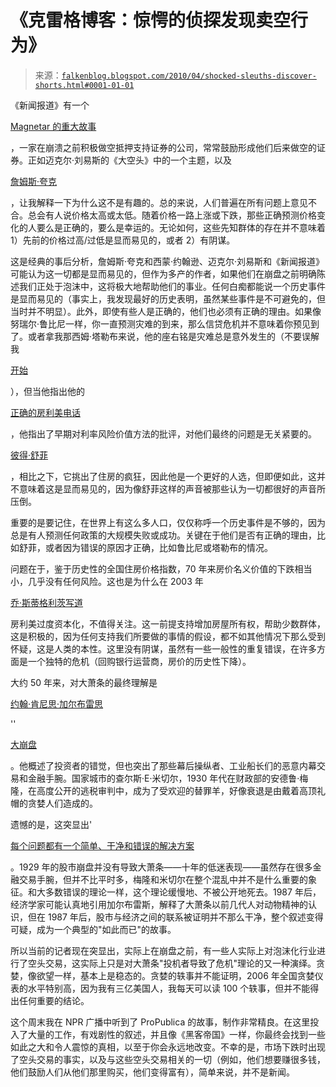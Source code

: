 <!--yml

类别：未分类

日期：2024 年 5 月 12 日 21:35:35

-->

# 《克雷格博客：惊愕的侦探发现卖空行为》

> 来源：[`falkenblog.blogspot.com/2010/04/shocked-sleuths-discover-shorts.html#0001-01-01`](http://falkenblog.blogspot.com/2010/04/shocked-sleuths-discover-shorts.html#0001-01-01)

《新闻报道》有一个

[Magnetar 的重大故事](http://www.propublica.org/feature/the-magnetar-trade-how-one-hedge-fund-helped-keep-the-housing-bubble-going)

，一家在崩溃之前积极做空抵押支持证券的公司，常常鼓励形成他们后来做空的证券。正如迈克尔·刘易斯的《大空头》中的一个主题，以及

[詹姆斯·夸克](http://baselinescenario.com/2010/04/12/magnetar-financial-crisis-cover-up/)

，让我解释一下为什么这不是有趣的。总的来说，人们普遍在所有问题上意见不合。总会有人说价格太高或太低。随着价格一路上涨或下跌，那些正确预测价格变化的人要么是正确的，要么是幸运的。无论如何，这些先知群体的存在并不意味着 1）先前的价格过高/过低是显而易见的，或者 2）有阴谋。

这是经典的事后分析，詹姆斯·夸克和西蒙·约翰逊、迈克尔·刘易斯和《新闻报道》可能认为这一切都是显而易见的，但作为多产的作者，如果他们在崩盘之前明确陈述我们正处于泡沫中，这将极大地帮助他们的事业。任何白痴都能说一个历史事件是显而易见的（事实上，我发现最好的历史表明，虽然某些事件是不可避免的，但当时并不明显）。此外，即使有些人是正确的，他们也必须有正确的理由。如果像努瑞尔·鲁比尼一样，你一直预测灾难的到来，那么信贷危机并不意味着你预见到了。或者拿我那西姆·塔勒布来说，他的座右铭是灾难总是意外发生的（不要误解我

[开始](http://www.efalken.com/papers/Taleb2.html)

），但当他指出他的

[正确的房利美电话](http://falkenblog.blogspot.com/2008/08/taleb-calls-fannie-mae.html)

，他指出了早期对利率风险价值方法的批评，对他们最终的问题是无关紧要的。

[彼得·舒菲](http://falkenblog.blogspot.com/2008/12/peter-schiff-prophet.html)

，相比之下，它挑出了住房的疯狂，因此他是一个更好的人选，但即便如此，这并不意味着这是显而易见的，因为像舒菲这样的声音被那些认为一切都很好的声音所压倒。

重要的是要记住，在世界上有这么多人口，仅仅称呼一个历史事件是不够的，因为总是有人预测任何政策的大规模失败或成功。关键在于他们是否有正确的理由，比如舒菲，或者因为错误的原因才正确，比如鲁比尼或塔勒布的情况。

问题在于，鉴于历史性的全国住房价格指数，70 年来房价名义价值的下跌相当小，几乎没有任何风险。这也是为什么在 2003 年

[乔·斯蒂格利茨写道](http://www.aei.org/outlook/28704)

房利美过度资本化，不值得关注。这一前提支持增加房屋所有权，帮助少数群体，这是积极的，因为任何支持我们所要做的事情的假设，都不如其他情况下那么受到怀疑，这是人类的本性。这里没有阴谋，虽然有一些一般性的重复错误，在许多方面是一个独特的危机（回购银行运营商，房价的历史性下降）。

大约 50 年来，对大萧条的最终理解是

[约翰·肯尼思·加尔布雷思](http://en.wikipedia.org/wiki/John_Kenneth_Galbraith)

''

[大崩盘](http://www.amazon.com/Great-Crash-1929-Kenneth-Galbraith/dp/0395859999)

。他概述了投资者的错觉，但也突出了那些幕后操纵者、工业船长们的恶意内幕交易和金融手腕。国家城市的查尔斯·E·米切尔，1930 年代在财政部的安德鲁·梅隆，在高度公开的逃税审判中，成为了受欢迎的替罪羊，好像衰退是由戴着高顶礼帽的贪婪人们造成的。

遗憾的是，这突显出'

[每个问题都有一个简单、干净和错误的解决方案](http://thinkexist.com/quotation/for_every_problem_there_is_a_solution_which_is/11029.html)

。1929 年的股市崩盘并没有导致大萧条——十年的低迷表现——虽然存在很多金融交易手腕，但并不比平时多，梅隆和米切尔在整个混乱中并不是什么重要的象征。和大多数错误的理论一样，这个理论缓慢地、不被公开地死去。1987 年后，经济学家可能认真地引用加尔布雷斯，解释了大萧条以前几代人对动物精神的认识，但在 1987 年后，股市与经济之间的联系被证明并不那么干净，整个叙述变得可疑，成为一个典型的"如此而已"的故事。

所以当前的记者现在突显出，实际上在崩盘之前，有一些人实际上对泡沫化行业进行了空头交易，这实际上只是对大萧条"投机者导致了危机"理论的又一种演绎。贪婪，像欲望一样，基本上是稳态的。贪婪的轶事并不能证明，2006 年全国贪婪仪表的水平特别高，因为我有三亿美国人，我每天可以读 100 个轶事，但并不能得出任何重要的结论。

这个周末我在 NPR 广播中听到了 ProPublica 的故事，制作非常精良。在这里投入了大量的工作，有戏剧性的叙述，并且像《黑客帝国》一样，你最终会找到一些如此之大和令人震惊的真相，以至于你会永远地改变。不幸的是，市场下跌时出现了空头交易的事实，以及与这些空头交易相关的一切（例如，他们想要赚很多钱，他们鼓励人们从他们那里购买，他们变得富有），简单来说，并不是新闻。
